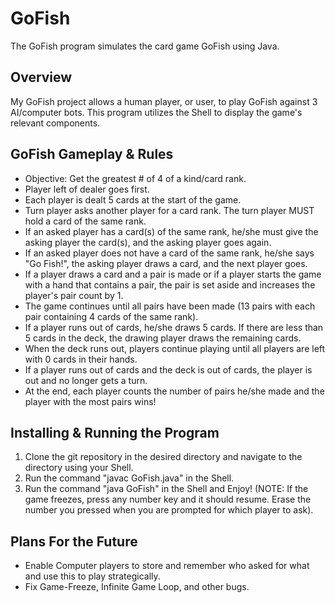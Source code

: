 # GoFish
The GoFish program simulates the card game GoFish using Java. 

## Overview
My GoFish project allows a human player, or user, to play GoFish against 3 AI/computer bots. This program utilizes the Shell to display the game's relevant components.

## GoFish Gameplay & Rules
- Objective: Get the greatest # of 4 of a kind/card rank.
- Player left of dealer goes first.
- Each player is dealt 5 cards at the start of the game.
- Turn player asks another player for a card rank. The turn player MUST hold a card of the same rank.
- If an asked player has a card(s) of the same rank, he/she must give the asking player the card(s), and the asking player goes again.
- If an asked player does not have a card of the same rank, he/she says "Go Fish!", the asking player draws a card, and the next player goes.
- If a player draws a card and a pair is made or if a player starts the game with a hand that contains a pair, the pair is set aside and increases the player's pair count by 1. 
- The game continues until all pairs have been made (13 pairs with each pair containing 4 cards of the same rank).
- If a player runs out of cards, he/she draws 5 cards. If there are less than 5 cards in the deck, the drawing player draws the remaining cards.
- When the deck runs out, players continue playing until all players are left with 0 cards in their hands.
- If a player runs out of cards and the deck is out of cards, the player is out and no longer gets a turn.
- At the end, each player counts the number of pairs he/she made and the player with the most pairs wins!

## Installing & Running the Program
1. Clone the git repository in the desired directory and navigate to the directory using your Shell.
2. Run the command "javac GoFish.java" in the Shell.
3. Run the command "java GoFish" in the Shell and Enjoy! (NOTE: If the game freezes, press any number key and it should resume. Erase the number you pressed when you are prompted for which player to ask).

## Plans For the Future
- Enable Computer players to store and remember who asked for what and use this to play strategically.
- Fix Game-Freeze, Infinite Game Loop, and other bugs.

  

